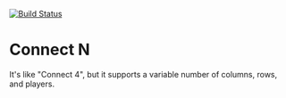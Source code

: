 [![Build Status](https://travis-ci.org/magicink/connect-n.svg?branch=master)](https://travis-ci.org/magicink/connect-n)

# Connect N

It's like "Connect 4", but it supports a variable number of columns, rows,
and players.
